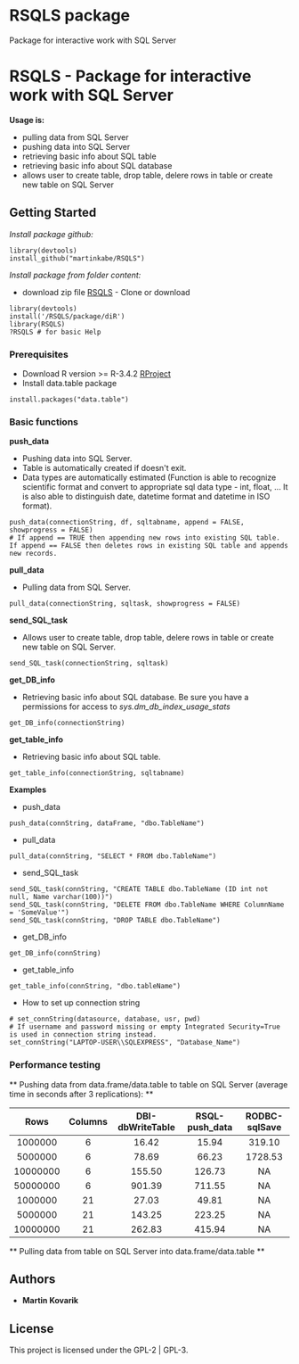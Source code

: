 # RSQLS package
Package for interactive work with SQL Server

# RSQLS - Package for interactive work with SQL Server

**Usage is:**
* pulling data from SQL Server
* pushing data into SQL Server
* retrieving basic info about SQL table
* retrieving basic info about SQL database
* allows user to create table, drop table, delere rows in table or create new table on SQL Server

## Getting Started

*Install package github:*
```
library(devtools)
install_github("martinkabe/RSQLS")
```
*Install package from folder content:*
* download zip file [RSQLS](https://github.com/martinkabe/RSQLS_package/) - Clone or download
```
library(devtools)
install('/RSQLS/package/diR')
library(RSQLS)
?RSQLS # for basic Help
```

### Prerequisites

* Download R version >= R-3.4.2 [RProject](https://www.r-project.org/)
* Install data.table package
```
install.packages("data.table")
```

### Basic functions

**push_data**
* Pushing data into SQL Server.
* Table is automatically created if doesn't exit. 
* Data types are automatically estimated (Function is able to recognize scientific format and convert to appropriate sql data type - int, float, ... It is also able to distinguish date, datetime format and datetime in ISO format).
```
push_data(connectionString, df, sqltabname, append = FALSE, showprogress = FALSE)
# If append == TRUE then appending new rows into existing SQL table. If append == FALSE then deletes rows in existing SQL table and appends new records.
```

**pull_data**
* Pulling data from SQL Server.
```
pull_data(connectionString, sqltask, showprogress = FALSE)
```

**send_SQL_task**
* Allows user to create table, drop table, delere rows in table or create new table on SQL Server.
```
send_SQL_task(connectionString, sqltask)
```

**get_DB_info**
* Retrieving basic info about SQL database. Be sure you have a permissions for access to *sys.dm_db_index_usage_stats*
```
get_DB_info(connectionString)
```

**get_table_info**
* Retrieving basic info about SQL table.
```
get_table_info(connectionString, sqltabname)
```

**Examples**
* push_data
```
push_data(connString, dataFrame, "dbo.TableName")
```
* pull_data
```
pull_data(connString, "SELECT * FROM dbo.TableName")
```

* send_SQL_task
```
send_SQL_task(connString, "CREATE TABLE dbo.TableName (ID int not null, Name varchar(100))")
send_SQL_task(connString, "DELETE FROM dbo.TableName WHERE ColumnName = 'SomeValue'")
send_SQL_task(connString, "DROP TABLE dbo.TableName")
```

* get_DB_info
```
get_DB_info(connString)
```

* get_table_info
```
get_table_info(connString, "dbo.tableName")
```

* How to set up connection string
```
# set_connString(datasource, database, usr, pwd)
# If username and password missing or empty Integrated Security=True is used in connection string instead.
set_connString("LAPTOP-USER\\SQLEXPRESS", "Database_Name")
```

### Performance testing
** Pushing data from data.frame/data.table to table on SQL Server (average time in seconds after 3 replications): **

| Rows | Columns | DBI-dbWriteTable | RSQL-push_data | RODBC-sqlSave |
| :---: | :---: | :---: | :---: | :---: |
| 1000000 | 6 | 16.42 | 15.94 | 319.10 |
| 5000000 | 6 | 78.69 | 66.23 | 1728.53 |
| 10000000 | 6 | 155.50 | 126.73 | NA |
| 50000000 | 6 | 901.39 | 711.55 | NA |
| 1000000 | 21 | 27.03 | 49.81 | NA |
| 5000000 | 21 | 143.25 | 223.25 | NA |
| 10000000 | 21 | 262.83 | 415.94 | NA |

** Pulling data from table on SQL Server into data.frame/data.table **


## Authors

* **Martin Kovarik**


## License

This project is licensed under the GPL-2 | GPL-3.

